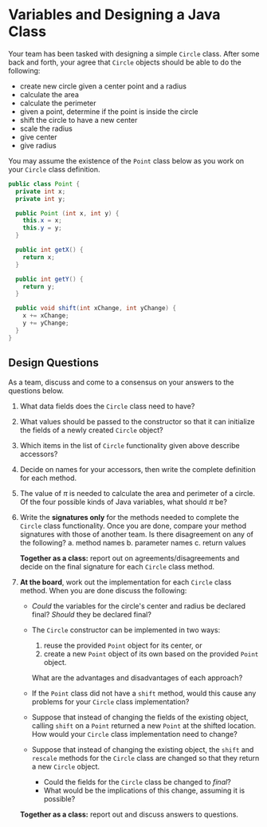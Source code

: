 # Variables and Designing a Java Class

Your team has been tasked with designing a simple `Circle` class. After some back and forth, your  agree that `Circle` objects should be able to do the following:

- create new circle given a center point and a radius
- calculate the area
- calculate the perimeter
- given a point, determine if the point is inside the circle
- shift the circle to have a new center
- scale the radius
- give center
- give radius

You may assume the existence of the `Point` class below as you work on your `Circle` class definition.

```java
public class Point {
  private int x;
  private int y;

  public Point (int x, int y) {
    this.x = x;
    this.y = y;
  }

  public int getX() {
    return x;
  }

  public int getY() {
    return y;
  }

  public void shift(int xChange, int yChange) {
    x += xChange;
    y += yChange;
  }
}
```

## Design Questions

As a team, discuss and come to a consensus on your answers to the questions below.

1. What data fields does the `Circle` class need to have?
2. What values should be passed to the constructor so that it can initialize the fields of a newly created `Circle` object?
3. Which items in the list of `Circle` functionality given above describe accessors?
4. Decide on names for your accessors, then write the complete definition for each method.
5. The value of $\pi$ is needed to calculate the area and perimeter of a circle. Of the four possible kinds of Java variables, what should $\pi$ be?
6. Write the **signatures only** for the methods needed to complete the `Circle` class functionality. Once you are done, compare your method signatures with those of another team.  Is there disagreement on any of the following?
    a. method names
    b. parameter names
    c. return values

    **Together as a class:** report out on agreements/disagreements and decide on the final signature for each `Circle` class method.
7. **At the board**, work out the implementation for each `Circle` class method. When you are done discuss the following:
    - *Could* the variables for the circle's center and radius be declared final? *Should* they be declared final?
    - The `Circle` constructor can be implemented in two ways:
        1. reuse the provided `Point` object for its center, or
        2. create a new `Point` object of its own based on the provided `Point` object.

        What are the advantages and disadvantages of each approach?
    - If the `Point` class did not have a `shift` method, would this cause any problems for your `Circle` class implementation?
    - Suppose that instead of changing the fields of the existing object, calling `shift` on a `Point` returned a new `Point` at the shifted location. How would your `Circle` class implementation need to change?
    - Suppose that instead of changing the existing object, the `shift` and `rescale` methods for the `Circle` class are changed so that they return a new `Circle` object.
        - Could the fields for the `Circle` class  be changed to *final*?
        - What would be the implications of this change, assuming it is possible?

    **Together as a class:** report out and discuss answers to questions.


